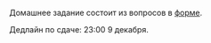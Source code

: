 Домашнее задание состоит из вопросов в [форме](https://goo.gl/forms/8lhophlw0a244tkM2).

Дедлайн по сдаче: 23:00 9 декабря.